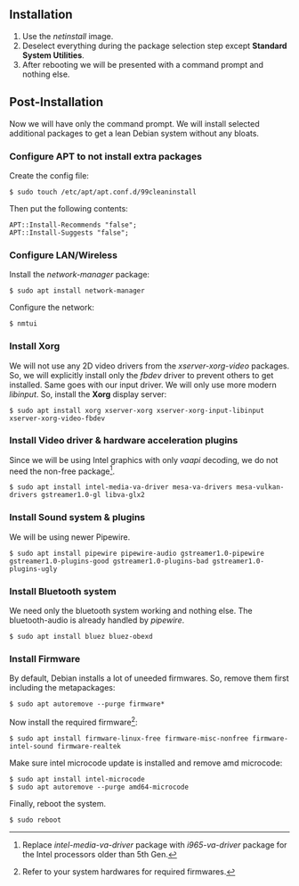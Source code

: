 ## Installation
1. Use the *netinstall* image.
2. Deselect everything during the package selection step except **Standard System Utilities**.
3. After rebooting we will be presented with a command prompt and nothing else.

## Post-Installation
Now we will have only the command prompt. We will install selected additional packages to get a lean Debian system without any bloats.
### Configure APT to not install extra packages
Create the config file:
```
$ sudo touch /etc/apt/apt.conf.d/99cleaninstall
```
Then put the following contents:
```
APT::Install-Recommends "false";
APT::Install-Suggests "false";
```
### Configure LAN/Wireless
Install the *network-manager* package:
```
$ sudo apt install network-manager
```
Configure the network:
```
$ nmtui
```
### Install Xorg
We will not use any 2D video drivers from the *xserver-xorg-video* packages. So, we will explicitly install only the *fbdev* driver to prevent others to get installed. Same goes with our input driver. We will only use more modern *libinput*. So, install the **Xorg** display server:
```
$ sudo apt install xorg xserver-xorg xserver-xorg-input-libinput xserver-xorg-video-fbdev
```
### Install Video driver & hardware acceleration plugins
Since we will be using Intel graphics with only *vaapi* decoding, we do not need the non-free package[^1].
```
$ sudo apt install intel-media-va-driver mesa-va-drivers mesa-vulkan-drivers gstreamer1.0-gl libva-glx2
```
### Install Sound system & plugins
We will be using newer Pipewire.
```
$ sudo apt install pipewire pipewire-audio gstreamer1.0-pipewire gstreamer1.0-plugins-good gstreamer1.0-plugins-bad gstreamer1.0-plugins-ugly
```
### Install Bluetooth system
We need only the bluetooth system working and nothing else. The bluetooth-audio is already handled by *pipewire*.
```
$ sudo apt install bluez bluez-obexd
```
### Install Firmware
By default, Debian installs a lot of uneeded firmwares. So, remove them first including the metapackages:
```
$ sudo apt autoremove --purge firmware*
```
Now install the required firmware[^2]:
```
$ sudo apt install firmware-linux-free firmware-misc-nonfree firmware-intel-sound firmware-realtek
```
Make sure intel microcode update is installed and remove amd microcode:
```
$ sudo apt install intel-microcode
$ sudo apt autoremove --purge amd64-microcode
```
Finally, reboot the system.
```
$ sudo reboot
```

[^1]: Replace *intel-media-va-driver* package with *i965-va-driver* package for the Intel processors older than 5th Gen.
[^2]: Refer to your system hardwares for required firmwares.
